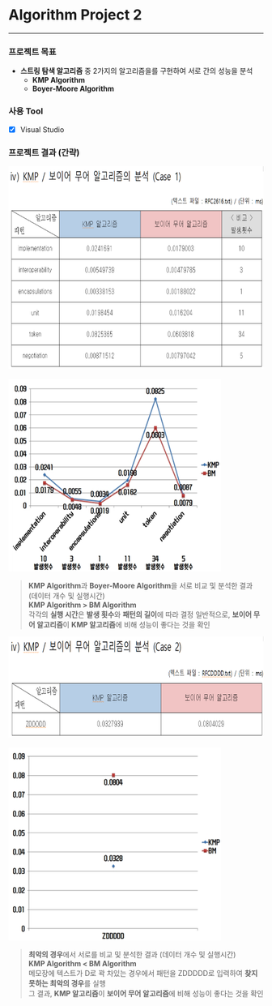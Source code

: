 # Algorithm Project 2
* * *
### 프로젝트 목표
* **스트링 탐색 알고리즘** 중 2가지의 알고리즘을를 구현하여 서로 간의 성능을 분석  
  * **KMP Algorithm**  
  * **Boyer-Moore Algorithm**    
### 사용 Tool
- [x] Visual Studio  
### 프로젝트 결과 (간략)
<img src="/image/d1.png" width="700px" height="400px" alt="BlockDiagram"></img><br/><br/>
<img src="/image/d2.png" width="420px" height="380px" alt="BlockDiagram"></img><br/>
> **KMP Algorithm**과 **Boyer-Moore Algorithm**을 서로 비교 및 분석한 결과 (데이터 개수 및 실행시간)  
> **KMP Algorithm > BM Algorithm**  
> 각각의 **실행 시간**은 **발생 횟수**와 **패턴의 길이**에 따라 결정
> 일반적으로, **보이어 무어 알고리즘**이 **KMP 알고리즘**에 비해 성능이 좋다는 것을 확인  

<img src="/image/d3.png" width="700px" height="200px" alt="BlockDiagram"></img><br/><br/>
<img src="/image/d4.png" width="420px" height="380px" alt="BlockDiagram"></img><br/>
> **최악의 경우**에서 서로를 비교 및 분석한 결과 (데이터 개수 및 실행시간)  
> **KMP Algorithm < BM Algorithm**  
> 메모장에 텍스트가 D로 꽉 차있는 경우에서 패턴을 ZDDDDD로 입력하여 **찾지 못하는 최악의 경우**를 실행  
> 그 결과, **KMP 알고리즘**이 **보이어 무어 알고리즘**에 비해 성능이 좋다는 것을 확인  
